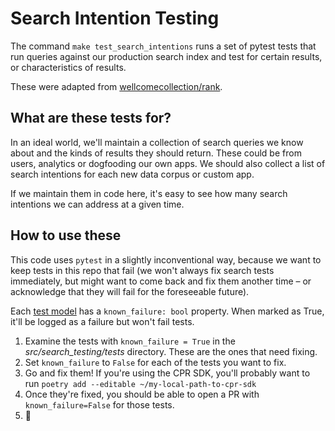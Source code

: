 # Search Intention Testing

The command `make test_search_intentions` runs a set of pytest tests that run queries against our production search index and test for certain results, or characteristics of results.

These were adapted from [wellcomecollection/rank](https://github.com/wellcomecollection/rank).

## What are these tests for?

In an ideal world, we'll maintain a collection of search queries we know about and the kinds of results they should return. These could be from users, analytics or dogfooding our own apps. We should also collect a list of search intentions for each new data corpus or custom app.

If we maintain them in code here, it's easy to see how many search intentions we can address at a given time.

## How to use these

This code uses `pytest` in a slightly inconventional way, because we want to keep tests in this repo that fail (we won't always fix search tests immediately, but might want to come back and fix them another time – or acknowledge that they will fail for the foreseeable future).

Each [test model](../../src/cpr_sdk/search_intention_testing/models.py) has a `known_failure: bool` property. When marked as True, it'll be logged as a failure but won't fail tests.

1. Examine the tests with `known_failure = True` in the *src/search_testing/tests* directory. These are the ones that need fixing.
2. Set `known_failure` to `False` for each of the tests you want to fix.
3. Go and fix them! If you're using the CPR SDK, you'll probably want to run `poetry add --editable ~/my-local-path-to-cpr-sdk`
4. Once they're fixed, you should be able to open a PR with `known_failure=False` for those tests.
5. 🎉
